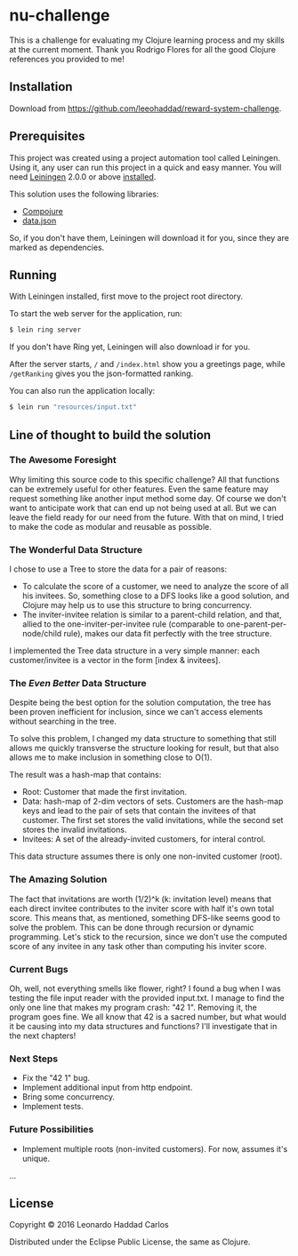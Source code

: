 # nu-challenge

This is a challenge for evaluating my Clojure learning process and my skills at the current moment.
Thank you Rodrigo Flores for all the good Clojure references you provided to me!

## Installation

Download from https://github.com/leeohaddad/reward-system-challenge.

## Prerequisites

This project was created using a project automation tool called Leiningen.
Using it, any user can run this project in a quick and easy manner.
You will need [Leiningen][] 2.0.0 or above [installed][leiningen-download].

This solution uses the following libraries:

- [Compojure][http-endpoints-lib]
- [data.json][json-lib]

So, if you don't have them, Leiningen will download it for you, since they are marked as dependencies.

## Running

With Leiningen installed, first move to the project root directory.

To start the web server for the application, run:

```sh
$ lein ring server
```

If you don't have Ring yet, Leiningen will also download ir for you.

After the server starts, `/` and `/index.html` show you a greetings page, while `/getRanking` gives you the json-formatted ranking.

You can also run the application locally:

```sh
$ lein run "resources/input.txt"
```

## Line of thought to build the solution

### The Awesome Foresight

Why limiting this source code to this specific challenge? All that functions can be extremely useful for other features.
Even the same feature may request something like another input method some day.
Of course we don't want to anticipate work that can end up not being used at all. But we can leave the field ready for our need from the future.
With that on mind, I tried to make the code as modular and reusable as possible.

### The Wonderful Data Structure

I chose to use a Tree to store the data for a pair of reasons:

 - To calculate the score of a customer, we need to analyze the score of all his invitees. So, something close to a DFS looks like a good solution, and Clojure may help us to use this structure to bring concurrency.
 - The inviter-invitee relation is similar to a parent-child relation, and that, allied to the one-inviter-per-invitee rule (comparable to one-parent-per-node/child rule), makes our data fit perfectly with the tree structure.

I implemented the Tree data structure in a very simple manner: each customer/invitee is a vector in the form [index & invitees].

### The *Even Better* Data Structure

Despite being the best option for the solution computation, the tree has been proven inefficient for inclusion, since we can't access elements without searching in the tree.

To solve this problem, I changed my data structure to something that still allows me quickly transverse the structure looking for result, but that also allows me to make inclusion in something close to O(1).

The result was a hash-map that contains:
 - Root: Customer that made the first invitation.
 - Data: hash-map of 2-dim vectors of sets. Customers are the hash-map keys and lead to the pair of sets that contain the invitees of that customer. The first set stores the valid invitations, while the second set stores the invalid invitations.
 - Invitees: A set of the already-invited customers, for interal control.

This data structure assumes there is only one non-invited customer (root).

### The Amazing Solution

The fact that invitations are worth (1/2)^k (k: invitation level) means that each direct invitee contributes to the inviter score with half it's own total score.
This means that, as mentioned, something DFS-like seems good to solve the problem.
This can be done through recursion or dynamic programming. Let's stick to the recursion, since we don't use the computed score of any invitee in any task other than computing his inviter score. 

### Current Bugs

Oh, well, not everything smells like flower, right? I found a bug when I was testing the file input reader with the provided input.txt. I manage to find the only one line that makes my program crash: "42 1". Removing it, the program goes fine. We all know that 42 is a sacred number, but what would it be causing into my data structures and functions? I'll investigate that in the next chapters!

### Next Steps

 - Fix the "42 1" bug.
 - Implement additional input from http endpoint.
 - Bring some concurrency.
 - Implement tests.

### Future Possibilities

 - Implement multiple roots (non-invited customers). For now, assumes it's unique.

...

## License

Copyright © 2016 Leonardo Haddad Carlos

Distributed under the Eclipse Public License, the same as Clojure.

[//]: # (These are reference links used in the body of this note and get stripped out when the markdown processor does its job. There is no need to format nicely because it shouldn't be seen. Thanks SO - http://stackoverflow.com/questions/4823468/store-comments-in-markdown-syntax)

   [leiningen-download]: <http://leiningen.org/>
   [leiningen]: <https://github.com/technomancy/leiningen>
   [http-endpoints-lib]: <https://github.com/weavejester/compojure>
   [json-lib]: <https://github.com/clojure/data.json>